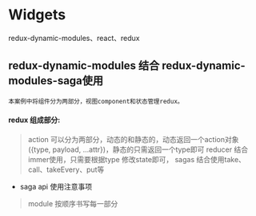 # Widgets
redux-dynamic-modules、react、redux
## redux-dynamic-modules 结合 redux-dynamic-modules-saga使用
    本案例中将组件分为两部分，视图component和状态管理redux。
#### redux 组成部分:
>  action 可以分为两部分，动态的和静态的，动态返回一个action对象({type, payload, ...attr})，静态的只需返回一个type即可
>  reducer 结合immer使用，只需要根据type 修改state即可，
>  sagas 结合使用take、call、takeEvery、put等
*  saga api 使用注意事项

> module
 按顺序书写每一部分